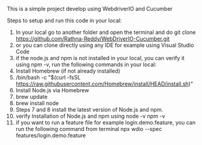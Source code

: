 This is a simple project develop using WebdriverIO and Cucumber


Steps to setup and run this code in your local:
1. In your local go to another folder and open the terminal and do git clone https://github.com/Rathna-Reddy/WebDriverIO-Cucumber.git
2. or you can clone directly using any IDE for example using Visual Studio Code
3. if the node.js and npm is not installed in your local, you can verify it using npm -v, run the following commands in your local: 
4. Install Homebrew (if not already installed)
5. /bin/bash -c "$(curl -fsSL https://raw.githubusercontent.com/Homebrew/install/HEAD/install.sh)"
6. Install Node.js via Homebrew
7. brew update
8. brew install node
9. Steps 7 and 8 install the latest version of Node.js and npm.
10. verify Installation of Node.js and npm using
    node -v
    npm -v
11. if you want to run a feature file for example login.demo.feature, you can run the following command from terminal
    npx wdio --spec features/login.demo.feature

